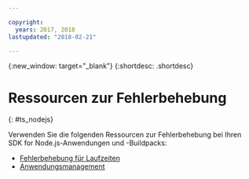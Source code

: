 ```yaml
---

copyright:
  years: 2017, 2018
lastupdated: "2018-02-21"

---
```


{:new_window: target="_blank"}
{:shortdesc: .shortdesc}

# Ressourcen zur Fehlerbehebung
{: #ts_nodejs}

Verwenden Sie die folgenden Ressourcen zur Fehlerbehebung bei Ihren SDK for Node.js-Anwendungen und -Buildpacks:

* [Fehlerbehebung für Laufzeiten](../common/ts_runtimes.html#runtimes)
* [Anwendungsmanagement](../common/app_mng.html)
